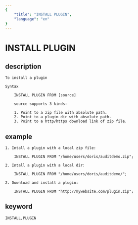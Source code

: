 ```yaml
---
{
    "title": "INSTALL PLUGIN",
    "language": "en"
}
---
```


<!-- 
Licensed to the Apache Software Foundation (ASF) under one
or more contributor license agreements.  See the NOTICE file
distributed with this work for additional information
regarding copyright ownership.  The ASF licenses this file
to you under the Apache License, Version 2.0 (the
"License"); you may not use this file except in compliance
with the License.  You may obtain a copy of the License at

  http://www.apache.org/licenses/LICENSE-2.0

Unless required by applicable law or agreed to in writing,
software distributed under the License is distributed on an
"AS IS" BASIS, WITHOUT WARRANTIES OR CONDITIONS OF ANY
KIND, either express or implied.  See the License for the
specific language governing permissions and limitations
under the License.
-->

# INSTALL PLUGIN
## description

    To install a plugin

    Syntax

        INSTALL PLUGIN FROM [source]
        
        source supports 3 kinds:
        
        1. Point to a zip file with absolute path.
        2. Point to a plugin dir with absolute path.
        3. Point to a http/https download link of zip file.

## example

    1. Intall a plugin with a local zip file:

        INSTALL PLUGIN FROM "/home/users/doris/auditdemo.zip";

    2. Intall a plugin with a local dir:

        INSTALL PLUGIN FROM "/home/users/doris/auditdemo/";

    2. Download and install a plugin:

        INSTALL PLUGIN FROM "http://mywebsite.com/plugin.zip";
        
## keyword
    INSTALL,PLUGIN
